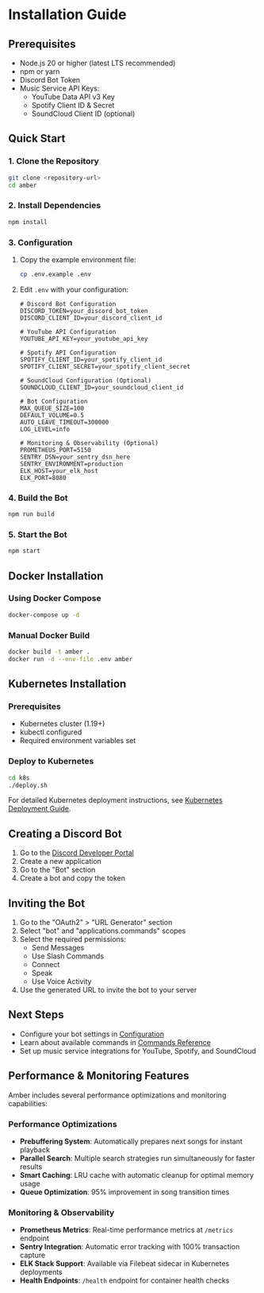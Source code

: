 # Installation Guide

## Prerequisites

- Node.js 20 or higher (latest LTS recommended)
- npm or yarn
- Discord Bot Token
- Music Service API Keys:
  - YouTube Data API v3 Key
  - Spotify Client ID & Secret
  - SoundCloud Client ID (optional)

## Quick Start

### 1. Clone the Repository

```bash
git clone <repository-url>
cd amber
```

### 2. Install Dependencies

```bash
npm install
```

### 3. Configuration

1. Copy the example environment file:
   ```bash
   cp .env.example .env
   ```

2. Edit `.env` with your configuration:
   ```env
   # Discord Bot Configuration
   DISCORD_TOKEN=your_discord_bot_token
   DISCORD_CLIENT_ID=your_discord_client_id
   
   # YouTube API Configuration
   YOUTUBE_API_KEY=your_youtube_api_key
   
   # Spotify API Configuration
   SPOTIFY_CLIENT_ID=your_spotify_client_id
   SPOTIFY_CLIENT_SECRET=your_spotify_client_secret
   
   # SoundCloud Configuration (Optional)
   SOUNDCLOUD_CLIENT_ID=your_soundcloud_client_id
   
   # Bot Configuration
   MAX_QUEUE_SIZE=100
   DEFAULT_VOLUME=0.5
   AUTO_LEAVE_TIMEOUT=300000
   LOG_LEVEL=info
   
   # Monitoring & Observability (Optional)
   PROMETHEUS_PORT=5150
   SENTRY_DSN=your_sentry_dsn_here
   SENTRY_ENVIRONMENT=production
   ELK_HOST=your_elk_host
   ELK_PORT=8080
   ```

### 4. Build the Bot

```bash
npm run build
```

### 5. Start the Bot

```bash
npm start
```

## Docker Installation

### Using Docker Compose

```bash
docker-compose up -d
```

### Manual Docker Build

```bash
docker build -t amber .
docker run -d --env-file .env amber
```

## Kubernetes Installation

### Prerequisites
- Kubernetes cluster (1.19+)
- kubectl configured
- Required environment variables set

### Deploy to Kubernetes

```bash
cd k8s
./deploy.sh
```

For detailed Kubernetes deployment instructions, see [Kubernetes Deployment Guide](Kubernetes).

## Creating a Discord Bot

1. Go to the [Discord Developer Portal](https://discord.com/developers/applications)
2. Create a new application
3. Go to the "Bot" section
4. Create a bot and copy the token

## Inviting the Bot

1. Go to the "OAuth2" > "URL Generator" section
2. Select "bot" and "applications.commands" scopes
3. Select the required permissions:
   - Send Messages
   - Use Slash Commands
   - Connect
   - Speak
   - Use Voice Activity
4. Use the generated URL to invite the bot to your server

## Next Steps

- Configure your bot settings in [Configuration](Configuration)
- Learn about available commands in [Commands Reference](WCommands)
- Set up music service integrations for YouTube, Spotify, and SoundCloud

## Performance & Monitoring Features

Amber includes several performance optimizations and monitoring capabilities:

### Performance Optimizations
- **Prebuffering System**: Automatically prepares next songs for instant playback
- **Parallel Search**: Multiple search strategies run simultaneously for faster results
- **Smart Caching**: LRU cache with automatic cleanup for optimal memory usage
- **Queue Optimization**: 95% improvement in song transition times

### Monitoring & Observability
- **Prometheus Metrics**: Real-time performance metrics at `/metrics` endpoint
- **Sentry Integration**: Automatic error tracking with 100% transaction capture
- **ELK Stack Support**: Available via Filebeat sidecar in Kubernetes deployments
- **Health Endpoints**: `/health` endpoint for container health checks